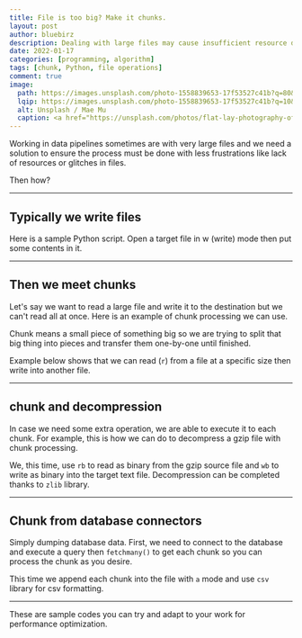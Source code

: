 ```yaml
---
title: File is too big? Make it chunks.
layout: post
author: bluebirz
description: Dealing with large files may cause insufficient resource during an operation.
date: 2022-01-17
categories: [programming, algorithm]
tags: [chunk, Python, file operations]
comment: true
image:
  path: https://images.unsplash.com/photo-1558839653-17f53527c41b?q=80&w=1925&auto=format&fit=crop&ixlib=rb-4.0.3&ixid=M3wxMjA3fDB8MHxwaG90by1wYWdlfHx8fGVufDB8fHx8fA%3D%3D
  lqip: https://images.unsplash.com/photo-1558839653-17f53527c41b?q=10&w=1925&auto=format&fit=crop&ixlib=rb-4.0.3&ixid=M3wxMjA3fDB8MHxwaG90by1wYWdlfHx8fGVufDB8fHx8fA%3D%3D
  alt: Unsplash / Mae Mu
  caption: <a href="https://unsplash.com/photos/flat-lay-photography-of-chocolate-bars-BqJAbXk2Fuw">Unsplash / Mae Mu</a>
---
```


Working in data pipelines sometimes are with very large files and we need a solution to ensure the process must be done with less frustrations like lack of resources or glitches in files.

Then how?

---

## Typically we write files

Here is a sample Python script. Open a target file in w (write) mode then put some contents in it.

<script src="https://gist.github.com/bluebirz/505ebfd15e63040ac2f660b266ab4d28.js"></script>

---

## Then we meet chunks

Let's say we want to read a large file and write it to the destination but we can't read all at once. Here is an example of chunk processing we can use.

Chunk means a small piece of something big so we are trying to split that big thing into pieces and transfer them one-by-one until finished.

Example below shows that we can read (`r`) from a file at a specific size then write into another file.

<script src="https://gist.github.com/bluebirz/5a5c06c7a2c320b87f8ff649d9551e13.js"></script>

---

## chunk and decompression

In case we need some extra operation, we are able to execute it to each chunk. For example, this is how we can do to decompress a gzip file with chunk processing.

We, this time, use `rb` to read as binary from the gzip source file and `wb` to write as binary into the target text file. Decompression can be completed thanks to `zlib` library.

<script src="https://gist.github.com/bluebirz/6b88dde9f8eb8505d6701b3b5ecf139f.js"></script>

---

## Chunk from database connectors

Simply dumping database data. First, we need to connect to the database and execute a query then `fetchmany()` to get each chunk so you can process the chunk as you desire.

This time we append each chunk into the file with `a` mode and use `csv` library for csv formatting.

<script src="https://gist.github.com/bluebirz/6a8db8f3390b8eafb8a5fc79bfab6d3d.js"></script>

---

These are sample codes you can try and adapt to your work for performance optimization.
